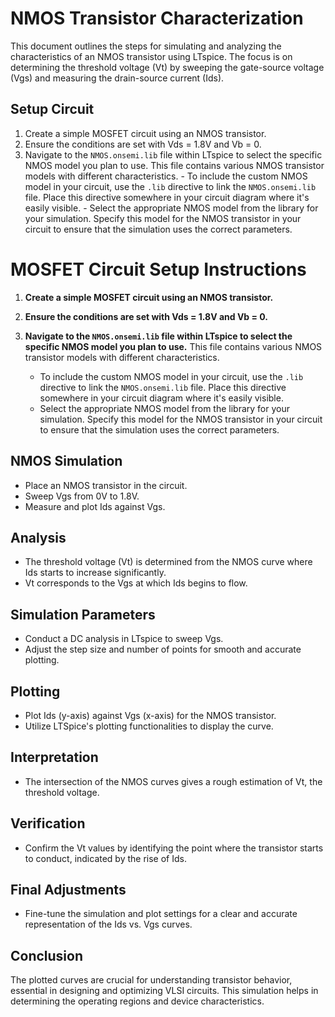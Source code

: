 # NMOS Transistor Characterization

This document outlines the steps for simulating and analyzing the characteristics of an NMOS transistor using LTspice. The focus is on determining the threshold voltage (Vt) by sweeping the gate-source voltage (Vgs) and measuring the drain-source current (Ids).

## Setup Circuit

1. Create a simple MOSFET circuit using an NMOS transistor.
2. Ensure the conditions are set with Vds = 1.8V and Vb = 0.
3. Navigate to the `NMOS.onsemi.lib` file within LTspice to select the specific NMOS model you plan to use. This file contains various NMOS transistor models with different characteristics.
       - To include the custom NMOS model in your circuit, use the `.lib` directive to link the `NMOS.onsemi.lib` file. Place this directive somewhere in your circuit diagram where it's easily visible.
       - Select the appropriate NMOS model from the library for your simulation. Specify this model for the NMOS transistor in your circuit to ensure that the simulation uses the correct parameters.

# MOSFET Circuit Setup Instructions

1. **Create a simple MOSFET circuit using an NMOS transistor.**

2. **Ensure the conditions are set with Vds = 1.8V and Vb = 0.**

3. **Navigate to the `NMOS.onsemi.lib` file within LTspice to select the specific NMOS model you plan to use.** This file contains various NMOS transistor models with different characteristics.
   - To include the custom NMOS model in your circuit, use the `.lib` directive to link the `NMOS.onsemi.lib` file. Place this directive somewhere in your circuit diagram where it's easily visible.
   - Select the appropriate NMOS model from the library for your simulation. Specify this model for the NMOS transistor in your circuit to ensure that the simulation uses the correct parameters.


## NMOS Simulation

- Place an NMOS transistor in the circuit.
- Sweep Vgs from 0V to 1.8V.
- Measure and plot Ids against Vgs.

## Analysis

- The threshold voltage (Vt) is determined from the NMOS curve where Ids starts to increase significantly.
- Vt corresponds to the Vgs at which Ids begins to flow.

## Simulation Parameters

- Conduct a DC analysis in LTspice to sweep Vgs.
- Adjust the step size and number of points for smooth and accurate plotting.

## Plotting

- Plot Ids (y-axis) against Vgs (x-axis) for the NMOS transistor.
- Utilize LTSpice's plotting functionalities to display the curve.

## Interpretation

- The intersection of the NMOS curves gives a rough estimation of Vt, the threshold voltage.

## Verification

- Confirm the Vt values by identifying the point where the transistor starts to conduct, indicated by the rise of Ids.

## Final Adjustments

- Fine-tune the simulation and plot settings for a clear and accurate representation of the Ids vs. Vgs curves.

## Conclusion

The plotted curves are crucial for understanding transistor behavior, essential in designing and optimizing VLSI circuits. This simulation helps in determining the operating regions and device characteristics.
